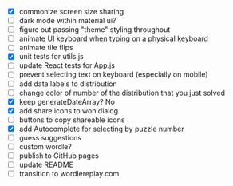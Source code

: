* [x] commonize screen size sharing
* [ ] dark mode within material ui?
* [ ] figure out passing "theme" styling throughout
* [ ] animate UI keyboard when typing on a physical keyboard
* [ ] animate tile flips
* [x] unit tests for utils.js
* [ ] update React tests for App.js
* [ ] prevent selecting text on keyboard (especially on mobile)
* [ ] add data labels to distribution
* [ ] change color of number of the distribution that you just solved
* [x] keep generateDateArray? No
* [x] add share icons to won dialog
* [ ] buttons to copy shareable icons
* [x] add Autocomplete for selecting by puzzle number
* [ ] guess suggestions
* [ ] custom wordle?
* [ ] publish to GitHub pages
* [ ] update README
* [ ] transition to wordlereplay.com
